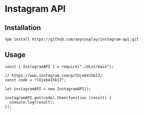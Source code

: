 # Instagram API

## Installation

```
npm install https://github.com/anycosplay/instagram-api.git
```

## Usage

```
const { InstagramAPI } = require("./dist/main");

// https://www.instagram.com/p/COjeb41hb17/
const code = "COjeb41hb17";

let instagramAPI = new InstagramAPI();

instagramAPI.get(code).then(function (result) {
  console.log(result);
});

```
